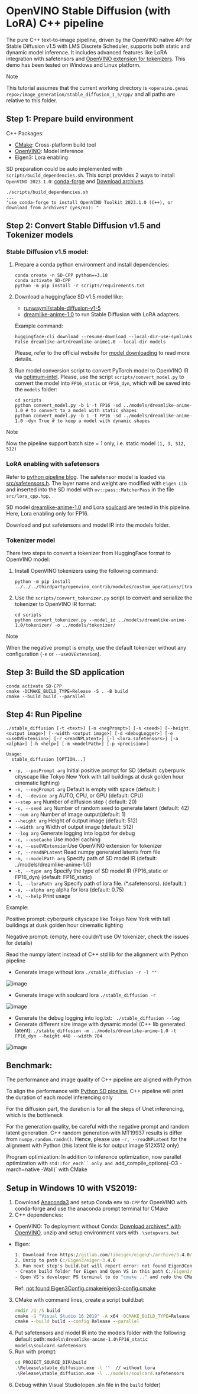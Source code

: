# OpenVINO Stable Diffusion (with LoRA) C++ pipeline
The pure C++ text-to-image pipeline, driven by the OpenVINO native API for Stable Diffusion v1.5 with LMS Discrete Scheduler, supports both static and dynamic model inference. It includes advanced features like LoRA integration with safetensors and [OpenVINO extension for tokenizers](https://github.com/openvinotoolkit/openvino_contrib/blob/master/modules/custom_operations/user_ie_extensions/tokenizer/python/README.md). This demo has been tested on Windows and Linux platform.

> [!NOTE]
>This tutorial assumes that the current working directory is `<openvino.genai repo>/image_generation/stable_diffusion_1_5/cpp/` and all paths are relative to this folder.

## Step 1: Prepare build environment

C++ Packages:
* [CMake](https://cmake.org/download/): Cross-platform build tool
* [OpenVINO](https://docs.openvino.ai/2023.2/openvino_docs_install_guides_overview.html): Model inference
* Eigen3: Lora enabling

SD preparation could be auto implemented with `scripts/build_dependencies.sh`. This script provides 2 ways to install `OpenVINO 2023.1.0`: [conda-forge](https://anaconda.org/conda-forge/openvino) and [Download archives](https://storage.openvinotoolkit.org/repositories/openvino/packages/2023.1/windows/).
```shell
./scripts/build_dependencies.sh
...
"use conda-forge to install OpenVINO Toolkit 2023.1.0 (C++), or download from archives? (yes/no): "
```

## Step 2: Convert Stable Diffusion v1.5 and Tokenizer models

### Stable Diffusion v1.5 model:

1. Prepare a conda python environment and install dependencies:
    ```shell
    conda create -n SD-CPP python==3.10
    conda activate SD-CPP
    python -m pip install -r scripts/requirements.txt
    ```
2. Download a huggingface SD v1.5 model like:
   - [runwayml/stable-diffusion-v1-5](https://huggingface.co/runwayml/stable-diffusion-v1-5)
   - [dreamlike-anime-1.0](https://huggingface.co/dreamlike-art/dreamlike-anime-1.0) to run Stable Diffusion with LoRA adapters.


    Example command:
    ```shell
    huggingface-cli download --resume-download --local-dir-use-symlinks False dreamlike-art/dreamlike-anime1.0 --local-dir models
    ```

    Please, refer to the official website for [model downloading](https://huggingface.co/docs/hub/models-downloading) to read more details.

3. Run model conversion script to convert PyTorch model to OpenVINO IR via [optimum-intel](https://github.com/huggingface/optimum-intel). Please, use the script `scripts/convert_model.py` to convert the model into `FP16_static` or `FP16_dyn`, which will be saved into the `models` folder:
    ```shell
    cd scripts
    python convert_model.py -b 1 -t FP16 -sd ../models/dreamlike-anime-1.0 # to convert to a model with static shapes
    python convert_model.py -b 1 -t FP16 -sd ../models/dreamlike-anime-1.0 -dyn True # to keep a model with dynamic shapes
    ```

> [!NOTE]
>Now the pipeline support batch size = 1 only, i.e. static model `(1, 3, 512, 512)`

### LoRA enabling with safetensors

Refer to [python pipeline blog](https://blog.openvino.ai/blog-posts/enable-lora-weights-with-stable-diffusion-controlnet-pipeline).
The safetensor model is loaded via [src/safetensors.h](https://github.com/hsnyder/safetensors.h). The layer name and weight are modified with
`Eigen Lib` and inserted into the SD model with `ov::pass::MatcherPass` in the file `src/lora_cpp.hpp`. 

SD model [dreamlike-anime-1.0](https://huggingface.co/dreamlike-art/dreamlike-anime-1.0) and Lora [soulcard](https://civitai.com/models/67927?modelVersionId=72591) are tested in this pipeline. Here, Lora enabling only for FP16. 

Download and put safetensors and model IR into the models folder. 

### Tokenizer model

There two steps to convert a tokenizer from HuggingFace format to OpenVINO model:

1. Install OpenVINO tokenizers using the following command:
    ```shell
    python -m pip install ../../../thirdparty/openvino_contrib/modules/custom_operations/[transformers]
    ```
2. Use the `scripts/convert_tokenizer.py` script to convert and serialize the tokenizer to OpenVINO IR format:
    ```shell
    cd scripts
    python convert_tokenizer.py --model_id ../models/dreamlike-anime-1.0/tokenizer/ -o ../models/tokenizer/
    ```

> [!NOTE]
When the negative prompt is empty, use the default tokenizer without any configuration (`-e` or `--useOVExtension`).

## Step 3: Build the SD application

```shell
conda activate SD-CPP
cmake -DCMAKE_BUILD_TYPE=Release -S . -B build
cmake --build build --parallel
```

## Step 4: Run Pipeline
```shell
./stable_diffusion [-t <text>] [-n <negPrompt>] [-s <seed>] [--height <output image>] [--width <output image>] [-d <debugLogger>] [-e <useOVExtension>] [-r <readNPLatent>] [-l <lora.safetensors>] [-a <alpha>] [-h <help>] [-m <modelPath>] [-p <precision>]

Usage:
  stable_diffusion [OPTION...]
```

* `-p, --posPrompt arg` Initial positive prompt for SD  (default: cyberpunk cityscape like Tokyo New York  with tall buildings at dusk golden hour cinematic lighting)
* `-n, --negPrompt arg` Default is empty with space (default: )
* `-d, --device arg`    AUTO, CPU, or GPU (default: CPU)
* `--step arg`          Number of diffusion step ( default: 20)
* `-s, --seed arg`      Number of random seed to generate latent (default: 42)
* `--num arg`           Number of image output(default: 1)
* `--height arg`        Height of output image (default: 512)
* `--width arg`         Width of output image (default: 512)
* `--log arg`           Generate logging into log.txt for debug
* `-c, --useCache`      Use model caching
* `-e, --useOVExtension`Use OpenVINO extension for tokenizer
* `-r, --readNPLatent`  Read numpy generated latents from file
* `-m, --modelPath arg` Specify path of SD model IR (default: ../models/dreamlike-anime-1.0)
* `-t, --type arg`      Specify the type of SD model IR (FP16_static or FP16_dyn) (default: FP16_static)
* `-l, --loraPath arg`  Specify path of lora file. (*.safetensors). (default: )
* `-a, --alpha arg`     alpha for lora (default: 0.75)
* `-h, --help`          Print usage

Example:

Positive prompt: cyberpunk cityscape like Tokyo New York  with tall buildings at dusk golden hour cinematic lighting

Negative prompt: (empty, here couldn't use OV tokenizer, check the issues for details)  

Read the numpy latent instead of C++ std lib for the alignment with Python pipeline 

* Generate image without lora `./stable_diffusion -r -l ""`

![image](https://github.com/intel-sandbox/OV_SD_CPP/assets/102195992/66047d66-08a3-4272-abdc-7999d752eea0)

* Generate image with soulcard lora `./stable_diffusion -r`

![image](https://github.com/intel-sandbox/OV_SD_CPP/assets/102195992/0f6e2e3e-74fe-4bd4-bb86-df17cb4bf3f8)

* Generate the debug logging into log.txt: ` ./stable_diffusion --log`
* Generate different size image with dynamic model (C++ lib generated latent): `./stable_diffusion -m ../models/dreamlike-anime-1.0 -t FP16_dyn --height 448 --width 704`

![image](https://github.com/yangsu2022/OV_SD_CPP/assets/102195992/9bd58b64-6688-417e-b435-c0991247b97b)

## Benchmark:

The performance and image quality of C++ pipeline are aligned with Python

To align the performance with [Python SD pipeline](https://github.com/FionaZZ92/OpenVINO_sample/tree/master/SD_controlnet), C++ pipeline will print the duration of each model inferencing only

For the diffusion part, the duration is for all the steps of Unet inferencing, which is the bottleneck

For the generation quality, be careful with the negative prompt and random latent generation. C++ random generation with MT19937 results is differ from `numpy.random.randn()`. Hence, please use `-r, --readNPLatent` for the alignment with Python (this latent file is for output image 512X512 only)

Program optimization: In addition to inference optimization, now parallel optimization with `std::for_each`` only and `add_compile_options(-O3 -march=native -Wall)` with CMake 

## Setup in Windows 10 with VS2019:

1. Download [Anaconda3](https://repo.anaconda.com/archive/Anaconda3-2023.09-0-Windows-x86_64.exe) and setup Conda env `SD-CPP` for OpenVINO with conda-forge and use the anaconda prompt terminal for CMake
2. C++ dependencies:
  * OpenVINO:
    To deployment without Conda: [Download archives* with OpenVINO](https://storage.openvinotoolkit.org/repositories/openvino/packages/2023.1/windows/), unzip and setup environment vars with `.\setupvars.bat`
  * Eigen:
      ```bat
      1. Download from https://gitlab.com/libeigen/eigen/-/archive/3.4.0/eigen-3.4.0.zip 
      2. Unzip to path C:/Eigen3/eigen-3.4.0 
      3. Run next step's build.bat will report error: not found Eigen3Config.cmake/eigen3-config.cmake
      - Create build folder for Eigen and Open VS in this path C:/Eigen3/eigen-3.4.0/build
      - Open VS's developer PS terminal to do "cmake .." and redo the CMake 
      ```

    Ref: [not found Eigen3Config.cmake/eigen3-config.cmake](https://stackoverflow.com/questions/48144415/not-found-eigen3-dir-when-configuring-a-cmake-project-in-windows)
3. CMake with command lines, create a script build.bat:
    ```bat
    rmdir /Q /S build
    cmake -G "Visual Studio 16 2019" -A x64 -DCMAKE_BUILD_TYPE=Release -B build -S .
    cmake --build build --config Release --parallel
    ```
4. Put safetensors and model IR into the models folder with the following default path:
`models\dreamlike-anime-1.0\FP16_static` 
`models\soulcard.safetensors`
5. Run with prompt:  
    ```bat
    cd PROJECT_SOURCE_DIR\build
    .\Release\stable_diffusion.exe -l ''  // without lora
    .\Release\stable_diffusion.exe -l ../models/soulcard.safetensors
    ```
6. Debug within Visual Studio(open .sln file in the `build` folder)

